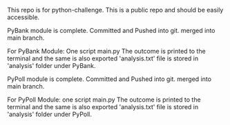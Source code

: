 This repo is for python-challenge. This is a public repo and should be easily accessible.


PyBank module is complete. Committed and Pushed into git. merged into main branch.

For PyBank Module:
One script main.py
The outcome is printed to the terminal and the same is also exported 'analysis.txt' file is stored in 'analysis' folder under PyBank.



PyPoll module is complete. Committed and Pushed into git. merged into main branch.

For PyPoll Module:
one script main.py
The outcome is printed to the terminal and the same is also exported 'analysis.txt' file is stored in 'analysis' folder under PyPoll.
